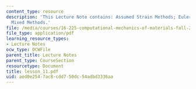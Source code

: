 ```yaml
---
content_type: resource
description: 'This Lecture Note contains: Assumed Strain Methods; Euler Equations;
  Mixed Methods.'
file: /media/courses/16-225-computational-mechanics-of-materials-fall-2003/aed0e2547ac8cdd750dc54adbd3336aa_lesson_11.pdf
file_type: application/pdf
learning_resource_types:
- Lecture Notes
ocw_type: OCWFile
parent_title: Lecture Notes
parent_type: CourseSection
resourcetype: Document
title: lesson_11.pdf
uid: aed0e254-7ac8-cdd7-50dc-54adbd3336aa
---
```

